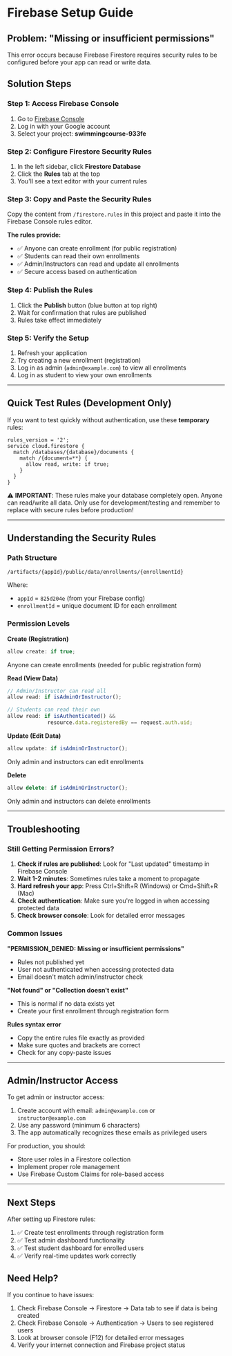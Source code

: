 # Firebase Setup Guide

## Problem: "Missing or insufficient permissions"

This error occurs because Firebase Firestore requires security rules to be configured before your app can read or write data.

## Solution Steps

### Step 1: Access Firebase Console

1. Go to [Firebase Console](https://console.firebase.google.com/)
2. Log in with your Google account
3. Select your project: **swimmingcourse-933fe**

### Step 2: Configure Firestore Security Rules

1. In the left sidebar, click **Firestore Database**
2. Click the **Rules** tab at the top
3. You'll see a text editor with your current rules

### Step 3: Copy and Paste the Security Rules

Copy the content from `/firestore.rules` in this project and paste it into the Firebase Console rules editor.

**The rules provide:**
- ✅ Anyone can create enrollment (for public registration)
- ✅ Students can read their own enrollments
- ✅ Admin/Instructors can read and update all enrollments
- ✅ Secure access based on authentication

### Step 4: Publish the Rules

1. Click the **Publish** button (blue button at top right)
2. Wait for confirmation that rules are published
3. Rules take effect immediately

### Step 5: Verify the Setup

1. Refresh your application
2. Try creating a new enrollment (registration)
3. Log in as admin (`admin@example.com`) to view all enrollments
4. Log in as student to view your own enrollments

---

## Quick Test Rules (Development Only)

If you want to test quickly without authentication, use these **temporary** rules:

```
rules_version = '2';
service cloud.firestore {
  match /databases/{database}/documents {
    match /{document=**} {
      allow read, write: if true;
    }
  }
}
```

⚠️ **IMPORTANT**: These rules make your database completely open. Anyone can read/write all data. Only use for development/testing and remember to replace with secure rules before production!

---

## Understanding the Security Rules

### Path Structure
```
/artifacts/{appId}/public/data/enrollments/{enrollmentId}
```

Where:
- `appId` = `825d204e` (from your Firebase config)
- `enrollmentId` = unique document ID for each enrollment

### Permission Levels

**Create (Registration)**
```javascript
allow create: if true;
```
Anyone can create enrollments (needed for public registration form)

**Read (View Data)**
```javascript
// Admin/Instructor can read all
allow read: if isAdminOrInstructor();

// Students can read their own
allow read: if isAuthenticated() && 
             resource.data.registeredBy == request.auth.uid;
```

**Update (Edit Data)**
```javascript
allow update: if isAdminOrInstructor();
```
Only admin and instructors can edit enrollments

**Delete**
```javascript
allow delete: if isAdminOrInstructor();
```
Only admin and instructors can delete enrollments

---

## Troubleshooting

### Still Getting Permission Errors?

1. **Check if rules are published**: Look for "Last updated" timestamp in Firebase Console
2. **Wait 1-2 minutes**: Sometimes rules take a moment to propagate
3. **Hard refresh your app**: Press Ctrl+Shift+R (Windows) or Cmd+Shift+R (Mac)
4. **Check authentication**: Make sure you're logged in when accessing protected data
5. **Check browser console**: Look for detailed error messages

### Common Issues

**"PERMISSION_DENIED: Missing or insufficient permissions"**
- Rules not published yet
- User not authenticated when accessing protected data
- Email doesn't match admin/instructor check

**"Not found" or "Collection doesn't exist"**
- This is normal if no data exists yet
- Create your first enrollment through registration form

**Rules syntax error**
- Copy the entire rules file exactly as provided
- Make sure quotes and brackets are correct
- Check for any copy-paste issues

---

## Admin/Instructor Access

To get admin or instructor access:

1. Create account with email: `admin@example.com` or `instructor@example.com`
2. Use any password (minimum 6 characters)
3. The app automatically recognizes these emails as privileged users

For production, you should:
- Store user roles in a Firestore collection
- Implement proper role management
- Use Firebase Custom Claims for role-based access

---

## Next Steps

After setting up Firestore rules:

1. ✅ Create test enrollments through registration form
2. ✅ Test admin dashboard functionality
3. ✅ Test student dashboard for enrolled users
4. ✅ Verify real-time updates work correctly

## Need Help?

If you continue to have issues:
1. Check Firebase Console → Firestore → Data tab to see if data is being created
2. Check Firebase Console → Authentication → Users to see registered users
3. Look at browser console (F12) for detailed error messages
4. Verify your internet connection and Firebase project status
